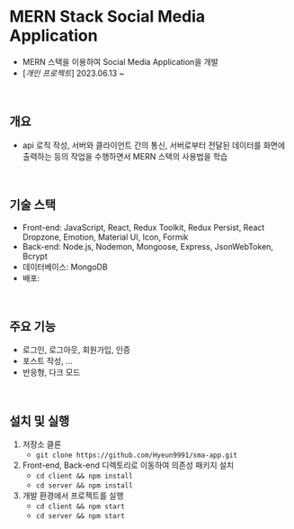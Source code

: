 # MERN Stack Social Media Application

- MERN 스택을 이용하여 Social Media Application을 개발
- [_개인 프로젝트_] 2023.06.13 ~

<br>

## 개요

- api 로직 작성, 서버와 클라이언트 간의 통신, 서버로부터 전달된 데이터를 화면에 출력하는 등의 작업을 수행하면서 MERN 스택의 사용법을 학습

<br>

## 기술 스택

- Front-end: JavaScript, React, Redux Toolkit, Redux Persist, React Dropzone, Emotion, Material UI, Icon, Formik
- Back-end: Node.js, Nodemon, Mongoose, Express, JsonWebToken, Bcrypt
- 데이터베이스: MongoDB
- 배포:

<br>

## 주요 기능

- 로그인, 로그아웃, 회원가입, 인증
- 포스트 작성, ...
- 반응형, 다크 모드

<br>

## 설치 및 실행

1. 저장소 클론
   - `git clone https://github.com/Hyeun9991/sma-app.git`
2. Front-end, Back-end 디렉토리로 이동하여 의존성 패키지 설치
   - `cd client && npm install`
   - `cd server && npm install`
3. 개발 환경에서 프로젝트를 실행
   - `cd client && npm start`
   - `cd server && npm start`
